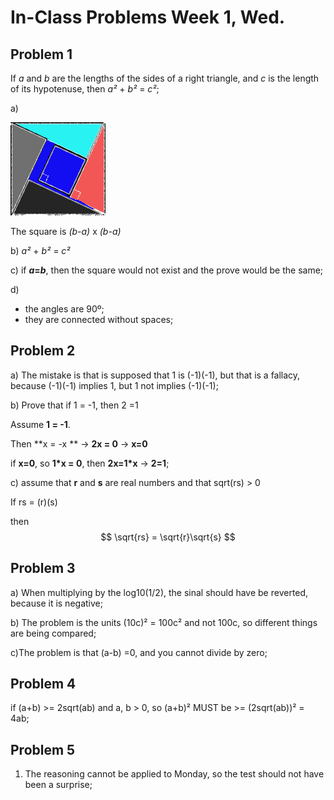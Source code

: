 # In-Class Problems Week 1, Wed.

## Problem 1

If *a* and *b* are the lengths of the sides of a right triangle, and *c* is the length of its hypotenuse, then *a²* + *b²* = *c²*;

a)

![inpw1wp1](./inpw1wp1.png)

The square is *(b-a)* x *(b-a)*

b) *a²* + *b²* = *c²*

c) if ***a*=*b***, then the square would not exist and the prove would be the same;

d) 

* the angles are 90º;
* they are connected without spaces;

## Problem 2

a) The mistake is that is supposed that 1 is (-1)(-1), but that is a fallacy, because (-1)(-1) implies 1, but 1 not implies (-1)(-1);

b) Prove that if 1 = -1, then 2 =1 

Assume **1 = -1**.

Then **x = -x ** -> **2x = 0** -> **x=0**

if **x=0**, so **1*x = 0**, then **2x=1*x** -> **2=1**;

c) assume that **r** and **s** are real numbers and that sqrt(rs) > 0

If rs = (r)(s)

then 
$$
\sqrt{rs} = \sqrt{r}\sqrt{s}
$$

## Problem 3

a) When multiplying by the log10(1/2), the sinal should have be reverted, because it is negative;

b) The problem is the units (10c)² = 100c² and not 100c, so different things are being compared;

c)The problem is that (a-b) =0, and you cannot divide by zero;

## Problem 4

if (a+b) >= 2sqrt(ab) and a, b > 0, so (a+b)² MUST be >= (2sqrt(ab))² = 4ab;

## Problem 5

1. The reasoning cannot be applied to Monday, so the test should not have been a surprise;





